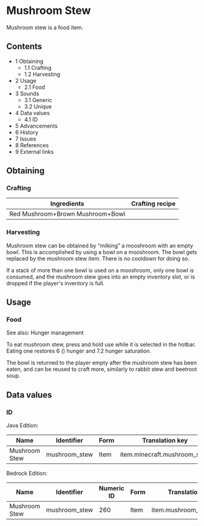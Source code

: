 # Mushroom Stew
Mushroom stew is a food item.

## Contents
- 1 Obtaining
	- 1.1 Crafting
	- 1.2 Harvesting
- 2 Usage
	- 2.1 Food
- 3 Sounds
	- 3.1 Generic
	- 3.2 Unique
- 4 Data values
	- 4.1 ID
- 5 Advancements
- 6 History
- 7 Issues
- 8 References
- 9 External links

## Obtaining
### Crafting
| Ingredients                      | Crafting recipe |
|----------------------------------|-----------------|
| Red Mushroom+Brown Mushroom+Bowl |                 |

### Harvesting
Mushroom stew can be obtained by “milking” a mooshroom with an empty bowl. This is accomplished by using a bowl on a mooshroom. The bowl gets replaced by the mushroom stew item. There is no cooldown for doing so.

If a stack of more than one bowl is used on a mooshroom, only one bowl is consumed, and the mushroom stew goes into an empty inventory slot, or is dropped if the player's inventory is full.

## Usage
### Food
See also: Hunger management

To eat mushroom stew, press and hold use while it is selected in the hotbar. Eating one restores 6 () hunger and 7.2 hunger 
saturation.

The bowl is returned to the player empty after the mushroom stew has been eaten, and can be reused to craft more, similarly to rabbit stew and beetroot soup.

## Data values
### ID
Java Edition:

| Name          | Identifier    | Form | Translation key              |
|---------------|---------------|------|------------------------------|
| Mushroom Stew | mushroom_stew | Item | item.minecraft.mushroom_stew |

Bedrock Edition:

| Name          | Identifier    | Numeric ID | Form | Translation key         |
|---------------|---------------|------------|------|-------------------------|
| Mushroom Stew | mushroom_stew | 260        | Item | item.mushroom_stew.name |

